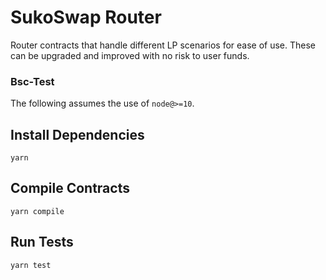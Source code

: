 # SukoSwap Router

Router contracts that handle different LP scenarios for ease of use. These can be upgraded and improved with no risk to user funds.

### Bsc-Test

The following assumes the use of `node@>=10`.

## Install Dependencies

`yarn`

## Compile Contracts

`yarn compile`

## Run Tests

`yarn test`

